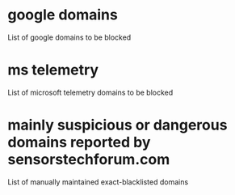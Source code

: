 # google domains
List of google domains to be blocked

# ms telemetry

List of microsoft telemetry domains to be blocked

# mainly suspicious or dangerous domains reported by sensorstechforum.com

List of manually maintained exact-blacklisted domains
